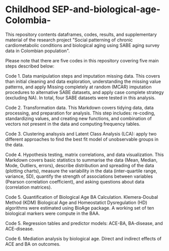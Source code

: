 # Childhood SEP-and-biological-age-Colombia-

This repository contents dataframes, codes, results, and supplementary material of the research project "Social patterning of chronic cardiometabolic conditions and biological aging using SABE aging survey data in Colombian population".

Please note that there are five codes in this repository covering five main steps described below:

Code 1. Data manipulation steps and imputation missing data. This covers than initial cleaning and data exploration, understanding the missing value patterns, and apply Missing completely at random (MCAR) imputation procedures to alternative SABE datasets, and apply case complete strategy (excluding NA). In total, four SABE datasets were tested in this analysis.

Code 2. Transformation data. This Markdown covers tidying data, data processing, and preparation for analysis. This step includes: re-coding, standardizing values, and creating new functions, and combination of vectors not present in the data and computing frequency tables.

Code 3. Clustering analsysis and Latent Class Analysis (LCA): apply two different approaches to find the best fit model of unobservable groups in the data.

Code 4. Hypothesis testing, matrix correlations, and data visualization. This Markdown covers basic statistics to summarise the data (Mean, Median, Mode, Outliers, errors), describe distribution and spreading of the data (plotting charts), measure the variability in the data (inter-quartile range, variance, SD), quantify the strength of associations between variables (Pearson correlation coefficient), and asking questions about data (correlation matrices).

Code 5. Quantification of Biological Age BA Calculation. Klemera-Doubal Method (KDM) Biological Age and Homeostatict Dysregulation (HD) algorithms were estimated using BioAge package. A working set of ten biological markers were compute in the BAA.

Code 5. Regression tables and predictor models: ACE-BA, BA-disease, and ACE-disease.

Code 6. Mediation analysis by biological age. Direct and indirect effects of ACE and BA on outcomes.

